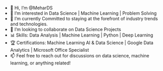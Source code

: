 - 👋 Hi, I’m @MeharDS
- 👀 I’m interested in Data Science | Machine Learning  | Problem Solving 
- 🌱 I’m currently Committed to staying at the forefront of industry trends and technologies. 
- 💞️ I’m looking to collaborate on Data Science Projects
- 📊 Skills: Data Analysis | Machine Learning | Python | Deep Learning
- 🏆 Certifications: Machine Learning AI & Data Science | Google Data Analytics | Microsoft Office Specialist
- 📫 Feel free to reach out for discussions on data science, machine learning, or anything related!
<!---
MeharDS/MeharDS is a ✨ special ✨ repository because its `README.md` (this file) appears on your GitHub profile.
You can click the Preview link to take a look at your changes.
--->
